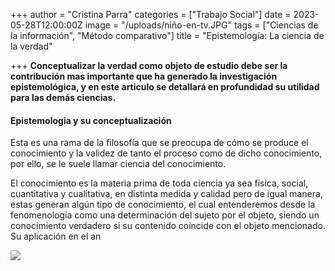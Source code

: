+++
author = "Cristina Parra"
categories = ["Trabajo Social"]
date = 2023-05-28T12:00:00Z
image = "/uploads/niño-en-tv.JPG"
tags = ["Ciencias de la información", "Método comparativo"]
title = "Epistemología: La ciencia de la verdad"

+++
**Conceptualizar la verdad como objeto de estudio debe ser la contribución mas importante que ha generado la investigación epistemológica, y en este articulo se detallará en profundidad su utilidad para las demás ciencias.**

#### Epistemologia y su conceptualización
Esta es una rama de la filosofía que se preocupa de cómo se produce el conocimiento y la validez de tanto el proceso como de dicho conocimiento, por ello, se le suele llamar ciencia del conocimiento. 

El conocimiento es la materia prima de toda ciencia ya sea fisica, social, cuantitativa y cualitativa, en distinta medida y calidad pero de igual manera, estas generan algún tipo de conocimiento, el cual entenderemos desde la fenomenología como una determinación del sujeto por el objeto, siendo un conocimiento verdadero si su contenido coincide con el objeto mencionado. Su aplicación en el an

![](/uploads/tiempo1.jpg)



